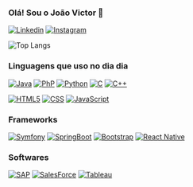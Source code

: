 ### Olá! Sou o João Victor 👋
[![Linkedin](	https://img.shields.io/badge/LinkedIn-0077B5?style=for-the-badge&logo=linkedin&logoColor=white)](https://www.linkedin.com/in/joaocanella/)
[![Instagram](https://img.shields.io/badge/Instagram-E4405F?style=for-the-badge&logo=instagram&logoColor=white)](https://www.instagram.com/jhonycanella/)

![Top Langs](https://github-readme-stats.vercel.app/api/top-langs/?username=jcanella&layout=compact)
### Linguagens que uso no dia dia

[![Java](	https://img.shields.io/badge/Java-ED8B00?style=for-the-badge&logo=openjdk&logoColor=white)](https://www.java.com/pt-BR/)
[![PhP](https://img.shields.io/badge/PHP-777BB4?style=for-the-badge&logo=php&logoColor=white)](https://www.php.net/)
[![Python](https://img.shields.io/badge/Python-14354C?style=for-the-badge&logo=python&logoColor=white)](https://www.python.org/)
[![C](https://img.shields.io/badge/C-00599C?style=for-the-badge&logo=c&logoColor=white)]()
[![C++](https://img.shields.io/badge/C%2B%2B-00599C?style=for-the-badge&logo=c%2B%2B&logoColor=white)]()

[![HTML5](	https://img.shields.io/badge/HTML5-E34F26?style=for-the-badge&logo=html5&logoColor=white)]()
[![CSS](	https://img.shields.io/badge/CSS3-1572B6?style=for-the-badge&logo=css3&logoColor=white)]()
[![JavaScript](https://img.shields.io/badge/JavaScript-323330?style=for-the-badge&logo=javascript&logoColor=F7DF1E)]()

### Frameworks
[![Symfony](https://img.shields.io/badge/connect-%2300843e.svg?style=for-the-badge&logo=symfony&logoColor=white)]()
[![SpringBoot](https://img.shields.io/badge/Spring-6DB33F?style=for-the-badge&logo=spring&logoColor=white)]()
[![Bootstrap](https://img.shields.io/badge/Bootstrap-563D7C?style=for-the-badge&logo=bootstrap&logoColor=white)]()
[![React Native](https://img.shields.io/badge/React_Native-20232A?style=for-the-badge&logo=react&logoColor=61DAF)]()

### Softwares

[![SAP](	https://img.shields.io/badge/SAP-0FAAFF?style=for-the-badge&logo=sap&logoColor=white)]()
[![SalesForce](	https://img.shields.io/badge/Salesforce-00A1E0?style=for-the-badge&logo=Salesforce&logoColor=white)]()
[![Tableau](https://img.shields.io/badge/Tableau-E97627?style=for-the-badge&logo=Tableau&logoColor=white)]()


